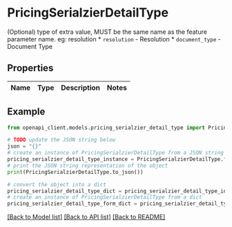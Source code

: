 # PricingSerialzierDetailType

(Optional) type of extra value, MUST be the same name as the feature parameter name. eg: resolution  * `resolution` - Resolution * `document_type` - Document Type

## Properties

Name | Type | Description | Notes
------------ | ------------- | ------------- | -------------

## Example

```python
from openapi_client.models.pricing_serialzier_detail_type import PricingSerialzierDetailType

# TODO update the JSON string below
json = "{}"
# create an instance of PricingSerialzierDetailType from a JSON string
pricing_serialzier_detail_type_instance = PricingSerialzierDetailType.from_json(json)
# print the JSON string representation of the object
print(PricingSerialzierDetailType.to_json())

# convert the object into a dict
pricing_serialzier_detail_type_dict = pricing_serialzier_detail_type_instance.to_dict()
# create an instance of PricingSerialzierDetailType from a dict
pricing_serialzier_detail_type_form_dict = pricing_serialzier_detail_type.from_dict(pricing_serialzier_detail_type_dict)
```
[[Back to Model list]](../README.md#documentation-for-models) [[Back to API list]](../README.md#documentation-for-api-endpoints) [[Back to README]](../README.md)


